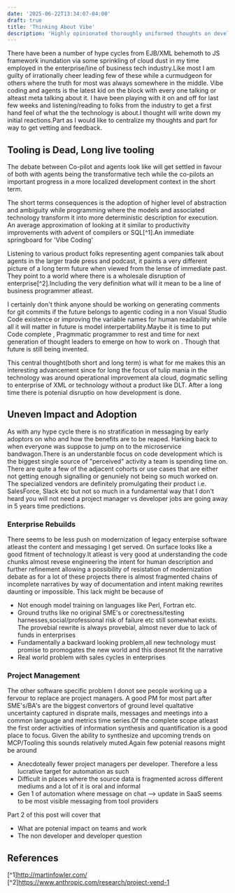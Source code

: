 ```yaml
---
date: '2025-06-22T13:34:07-04:00'
draft: true
title: 'Thinking About Vibe'
description: 'Highly opinionated thoroughly uniformed thoughts on development in brave new world'
---
```

There have been a number of hype cycles from EJB/XML behemoth to JS framework inundation via some sprinkling of cloud dust in my time employed in the enterprise/line of business tech industry.Like most I am guilty of irrationally cheer leading few of these while a curmudgeon for others where the truth for most was always somewhere in the middle. Vibe coding and agents is the latest kid on the block with every one talking or alteast meta talking about it. I have been playing with it on and off for last few weeks and listening/reading to folks from the industry to get a first hand feel of what the the technology is about.I thought will write down my initial reactions.Part as I would like to centralize my thoughts and part for way to get vetting and feedback.

## Tooling is Dead, Long live tooling 

   The debate between Co-pilot and agents look like will get settled in favour of both with agents being the transformative tech while the co-pilots an important progress in a more localized development context in the short term.
   
   The short terms consequences is the adoption of higher level of abstraction and ambiguity while programming where the models and associated technology transform it into more deterministic description for execution. An average approximation of looking at it similar to productivity improvements with advent of compilers or SQL[^1].An immediate springboard for 'Vibe Coding'
   
Listening to various product folks representing agent companies talk about agents in the larger trade press and podcast, it paints a very different picture of a long term future when viewed from the lense of immediate past. They point to a world where there is a wholesale disruption of enterprise[^2].Including the very definition what will it mean to be a line of business programmer atleast. 

I certainly don't think anyone should be working on generating comments for git commits if the future belongs to agentic coding in a non Visual Studio Code existence or improving the variable names for human readability while all it will matter in future is  model interpertability.Maybe it is time to put Code complete , Pragmmatic programmer to rest and time for next generation of thought leaders to emerge on how to work on . Though that future is still being invented. 

   This central thought(both short and long term) is what for me makes this an interesting advancement since for long the focus of tulip mania in the technology was around operational improvement ala cloud, dogmatic selling to enterprise of XML or technology without a product like DLT. After a long time there is  potenial disruptio on how development is done. 

## Uneven Impact and Adoption
As with any hype cycle there is no stratification in messaging by early adoptors on who and how the benefits are to be reaped. Harking back to when everyone was suppose to jump on to the microservice bandwagon.There is an understanble focus on code development which is the biggest single source of "perceived" activity a team is spending time on. There are quite a few of the adjacent cohorts or use cases that are either not getting enough signalling or genuniely not being so much worked on. The specialized vendors are definitely promulgating their product i.e. SalesForce, Slack etc but not so much in a fundamental way that I don't  heard you will not need a project manager vs developer jobs are going away in 5 years time predictions.  

### Enterprise Rebuilds
There seems to be less push on modernization of legacy enterpise software atleast the content and messaging I get served. On surface looks like a good fitment of technology.It atleast is very good at understanding the code chunks almost revese engineering the intent for human description and further refinement allowing a possibility of resistation of modernization debate as for a lot of these projects there is almost fragmented chains of incomplete narratives by way of documentation and intent  making rewrites daunting or impossible. This lack might be because of 
+ Not enough model training on languages like Perl, Fortran etc.
+ Ground truths like no original SME's or corectness/testing harnesses,social/professional risk of failure etc still somewhat exists. The provebial rewrite is always provebial, almost never due to lack of funds in enterprises
+ Fundamentally a backward looking problem,all new technology must promise to promogates the new world and this doesnot fit the narrative
+ Real world problem with sales cycles in enterprises

### Project Management
The other software specific problem I donot see people working up a fervour to replace are project managers. A good PM for most part after SME's/BA's are the biggest convertors of ground level qualtative uncertainty captured in disprate mails, messages and meetings into a common language and metrics time series.Of the complete scope atleast the first order activities of information synthesis and quantification is a good place to focus. Given the ability to synthesize and upcoming trends on MCP/Tooling this sounds relatively muted.Again few potenial reasons might be around
+ Anecdoteally fewer project managers per developer. Therefore a less lucrative target for automation as such
+ Difficult in places where the source data is fragmented across different mediums and a lot of it is oral and informal
+ Gen 1 of automation where message on chat --> update in SaaS seems to be most visible messaging from tool providers


Part 2 of this post will cover that
+ What are potenial impact on teams and work
+ The non developer and developer question


## References
[^1]http://martinfowler.com/
[^2]https://www.anthropic.com/research/project-vend-1














